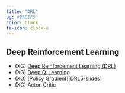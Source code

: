 ```yaml
---
title: "DRL"
bg: #9AD1F5
color: black
fa-icon: clock-o
---
```


## Deep Reinforcement Learning

* (XG) [Deep Reinforcement Learning (DRL)][DRL1-slides]
* (XG) [Deep Q-Learning][DRL4-slides]
* (XG) [Policy Gradient][DRL5-slides]
* (XG) Actor-Critic

[DRL1-slides]: https://github.com/telecombcn-dl/mrl-2020/raw/gh-pages/slides/drl_2020_01_intro.pdf
[DRL3-slides]: https://github.com/telecombcn-dl/mrl-2020/raw/gh-pages/slides/drl_2020_03_nn_train.pdf
[DRL4-slides]: https://github.com/telecombcn-dl/mrl-2020/blob/gh-pages/slides/drl_2020_04_dqn.pdf
[DRL6-slides]: https://github.com/telecombcn-dl/mrl-2020/raw/gh-pages/slides/drl_2020_06_reinforce.pdf
